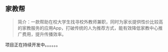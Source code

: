 ## 家教帮

> 简介：一款帮助在校大学生找寻校外教师兼职，同时为家长提供性价比较高的家教服务的应用App，打破传统的人为推荐方式，能有效降低家教中心推广费用，提升传播效率。

项目正在持续开发中。。。。。。

